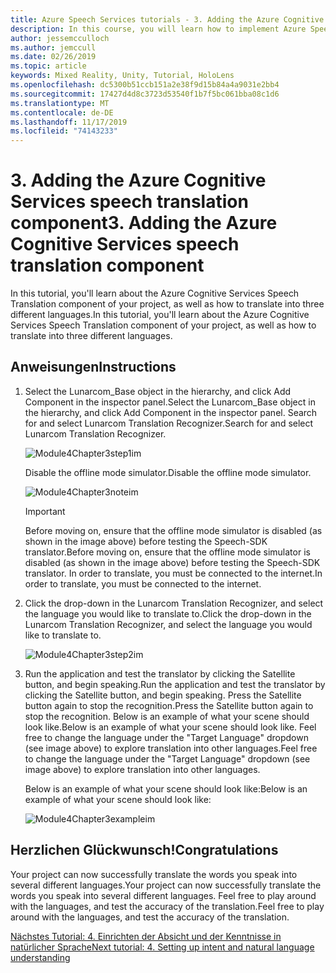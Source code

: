 ```yaml
---
title: Azure Speech Services tutorials - 3. Adding the Azure Cognitive Services speech translation component
description: In this course, you will learn how to implement Azure Speech SDK within a mixed reality application.
author: jessemcculloch
ms.author: jemccull
ms.date: 02/26/2019
ms.topic: article
keywords: Mixed Reality, Unity, Tutorial, HoloLens
ms.openlocfilehash: dc5300b51ccb151a2e38f9d15b84a4a9031e2bb4
ms.sourcegitcommit: 17427d4d8c3723d53540f1b7f5bc061bba08c1d6
ms.translationtype: MT
ms.contentlocale: de-DE
ms.lasthandoff: 11/17/2019
ms.locfileid: "74143233"
---
```

# <a name="3-adding-the-azure-cognitive-services-speech-translation-component"></a><span data-ttu-id="9e0a4-105">3. Adding the Azure Cognitive Services speech translation component</span><span class="sxs-lookup"><span data-stu-id="9e0a4-105">3. Adding the Azure Cognitive Services speech translation component</span></span>

<span data-ttu-id="9e0a4-106">In this tutorial, you'll learn about the Azure Cognitive Services Speech Translation component of your project, as well as how to translate into three different languages.</span><span class="sxs-lookup"><span data-stu-id="9e0a4-106">In this tutorial, you'll learn about the Azure Cognitive Services Speech Translation component of your project, as well as how to translate into three different languages.</span></span>

## <a name="instructions"></a><span data-ttu-id="9e0a4-107">Anweisungen</span><span class="sxs-lookup"><span data-stu-id="9e0a4-107">Instructions</span></span>

1. <span data-ttu-id="9e0a4-108">Select the Lunarcom_Base object in the hierarchy, and click Add Component in the inspector panel.</span><span class="sxs-lookup"><span data-stu-id="9e0a4-108">Select the Lunarcom_Base object in the hierarchy, and click Add Component in the inspector panel.</span></span> <span data-ttu-id="9e0a4-109">Search for and select Lunarcom Translation Recognizer.</span><span class="sxs-lookup"><span data-stu-id="9e0a4-109">Search for and select Lunarcom Translation Recognizer.</span></span>

    ![Module4Chapter3step1im](images/module4chapter3step1im.PNG)

    <span data-ttu-id="9e0a4-111">Disable the offline mode simulator.</span><span class="sxs-lookup"><span data-stu-id="9e0a4-111">Disable the offline mode simulator.</span></span>

    ![Module4Chapter3noteim](images/module4chapter3noteim.PNG)

    >[!IMPORTANT]
    ><span data-ttu-id="9e0a4-113">Before moving on, ensure that the offline mode simulator is disabled (as shown in the image above) before testing the Speech-SDK translator.</span><span class="sxs-lookup"><span data-stu-id="9e0a4-113">Before moving on, ensure that the offline mode simulator is disabled (as shown in the image above) before testing the Speech-SDK translator.</span></span> <span data-ttu-id="9e0a4-114">In order to translate, you must be connected to the internet.</span><span class="sxs-lookup"><span data-stu-id="9e0a4-114">In order to translate, you must be connected to the internet.</span></span>

2. <span data-ttu-id="9e0a4-115">Click the drop-down in the Lunarcom Translation Recognizer, and select the language you would like to translate to.</span><span class="sxs-lookup"><span data-stu-id="9e0a4-115">Click the drop-down in the Lunarcom Translation Recognizer, and select the language you would like to translate to.</span></span>

    ![Module4Chapter3step2im](images/module4chapter3step2im.PNG)

3. <span data-ttu-id="9e0a4-117">Run the application and test the translator by clicking the Satellite button, and begin speaking.</span><span class="sxs-lookup"><span data-stu-id="9e0a4-117">Run the application and test the translator by clicking the Satellite button, and begin speaking.</span></span> <span data-ttu-id="9e0a4-118">Press the Satellite button again to stop the recognition.</span><span class="sxs-lookup"><span data-stu-id="9e0a4-118">Press the Satellite button again to stop the recognition.</span></span> <span data-ttu-id="9e0a4-119">Below is an example of what your scene should look like.</span><span class="sxs-lookup"><span data-stu-id="9e0a4-119">Below is an example of what your scene should look like.</span></span> <span data-ttu-id="9e0a4-120">Feel free to change the language under the "Target Language" dropdown (see image above) to explore translation into other languages.</span><span class="sxs-lookup"><span data-stu-id="9e0a4-120">Feel free to change the language under the "Target Language" dropdown (see image above) to explore translation into other languages.</span></span>

    <span data-ttu-id="9e0a4-121">Below is an example of what your scene should look like:</span><span class="sxs-lookup"><span data-stu-id="9e0a4-121">Below is an example of what your scene should look like:</span></span>

    ![Module4Chapter3exampleim](images/module4chapter3exampleim.PNG)

## <a name="congratulations"></a><span data-ttu-id="9e0a4-123">Herzlichen Glückwunsch!</span><span class="sxs-lookup"><span data-stu-id="9e0a4-123">Congratulations</span></span>

<span data-ttu-id="9e0a4-124">Your project can now successfully translate the words you speak into several different languages.</span><span class="sxs-lookup"><span data-stu-id="9e0a4-124">Your project can now successfully translate the words you speak into several different languages.</span></span> <span data-ttu-id="9e0a4-125">Feel free to play around with the languages, and test the accuracy of the translation.</span><span class="sxs-lookup"><span data-stu-id="9e0a4-125">Feel free to play around with the languages, and test the accuracy of the translation.</span></span>

[<span data-ttu-id="9e0a4-126">Nächstes Tutorial: 4. Einrichten der Absicht und der Kenntnisse in natürlicher Sprache</span><span class="sxs-lookup"><span data-stu-id="9e0a4-126">Next tutorial: 4. Setting up intent and natural language understanding</span></span>](mrlearning-speechSDK-ch4.md)
